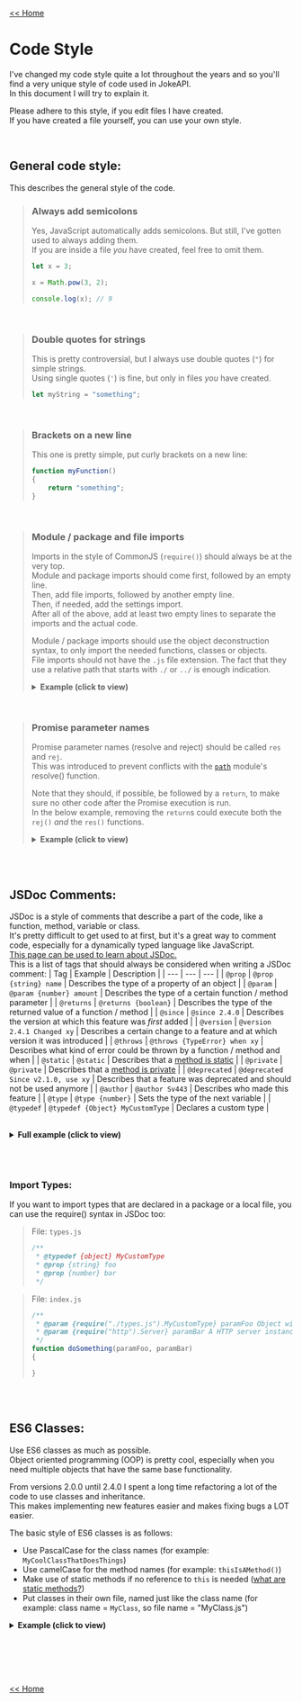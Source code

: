[<< Home](./home.md#readme)
# Code Style
I've changed my code style quite a lot throughout the years and so you'll find a very unique style of code used in JokeAPI.  
In this document I will try to explain it.  
  
Please adhere to this style, if you edit files I have created.  
If you have created a file yourself, you can use your own style.

<br>

## General code style:
This describes the general style of the code.  
  
> ### Always add semicolons
> Yes, JavaScript automatically adds semicolons. But still, I've gotten used to always adding them.  
> If you are inside a file *you* have created, feel free to omit them.
> ```js
> let x = 3;
> 
> x = Math.pow(3, 2);
> 
> console.log(x); // 9
> ```

<br>

> ### Double quotes for strings
> This is pretty controversial, but I always use double quotes (`"`) for simple strings.  
> Using single quotes (`'`) is fine, but only in files *you* have created.
> ```js
> let myString = "something";
> ```

<br>

> ### Brackets on a new line
> This one is pretty simple, put curly brackets on a new line:  
> ```js
> function myFunction()
> {
>     return "something";
> }
> ```

<br>

> ### Module / package and file imports
> Imports in the style of CommonJS (`require()`) should always be at the very top.  
> Module and package imports should come first, followed by an empty line.  
> Then, add file imports, followed by another empty line.  
> Then, if needed, add the settings import.  
> After all of the above, add at least two empty lines to separate the imports and the actual code.  
>   
> Module / package imports should use the object deconstruction syntax, to only import the needed functions, classes or objects.  
> File imports should not have the `.js` file extension. The fact that they use a relative path that starts with `./` or `../` is enough indication.
> 
> <details><summary><b>Example (click to view)</b></summary>
> 
> ```js
> const { resolve, join } = require("path");
> const { allOfType } = require("svcorelib");
> 
> const Endpoint = require("./src/classes/Endpoint");
> const httpServer = require("./src/httpServer");
> 
> const settings = require("./settings");
> ```
> 
> </details>  
>   

<br>

> ### Promise parameter names
> Promise parameter names (resolve and reject) should be called `res` and `rej`.  
> This was introduced to prevent conflicts with the [`path`](https://nodejs.org/api/path.html) module's resolve() function.  
>   
> Note that they should, if possible, be followed by a `return`, to make sure no other code after the Promise execution is run.  
> In the below example, removing the `return`s could execute both the `rej()` *and* the `res()` functions.  
>   
> <details><summary><b>Example (click to view)</b></summary>
> 
> ```js
> const { resolve } = require("path");
> const { readFile } = require("fs");
> 
> function readFilePromise(filePath)
> {
>     return new Promise((res, rej) => {
>         filePath = resolve(filePath);
> 
>         readFile(filePath, (err, data) => {
>             if(err)
>                 return rej(err);
>             
>             return res(data.toString());
>         });
>     });
> }
> ```
> 
> </details>  
>   

<br><br>



## JSDoc Comments:
JSDoc is a style of comments that describe a part of the code, like a function, method, variable or class.  
It's pretty difficult to get used to at first, but it's a great way to comment code, especially for a dynamically typed language like JavaScript.  
[This page can be used to learn about JSDoc.](https://devdocs.io/jsdoc/)  
This is a list of tags that should always be considered when writing a JSDoc comment:
| Tag | Example | Description |
| --- | --- | --- |
| `@prop` | `@prop {string} name` | Describes the type of a property of an object |
| `@param` | `@param {number} amount` | Describes the type of a certain function / method parameter |
| `@returns` | `@returns {boolean}` | Describes the type of the returned value of a function / method |
| `@since` | `@since 2.4.0` | Describes the version at which this feature was *first* added |
| `@version` | `@version 2.4.1 Changed xy` | Describes a certain change to a feature and at which version it was introduced |
| `@throws` | `@throws {TypeError} when xy` | Describes what kind of error could be thrown by a function / method and when |
| `@static` | `@static` | Describes that a [method is static](https://developer.mozilla.org/en-US/docs/Web/JavaScript/Reference/Classes/static) |
| `@private` | `@private` | Describes that a [method is private](https://javascript.info/private-protected-properties-methods) |
| `@deprecated` | `@deprecated Since v2.1.0, use xy` | Describes that a feature was deprecated and should not be used anymore |
| `@author` | `@author Sv443` | Describes who made this feature |
| `@type` | `@type {number}` | Sets the type of the next variable |
| `@typedef` | `@typedef {Object} MyCustomType` | Declares a custom type |

<br>

<details><summary><b>Full example (click to view)</b></summary>

```js
/**
 * @typedef {Object} PersonObj This object describes a person
 * @prop {string} name The person's name
 * @prop {number} age The age of the person
 * @prop {boolean} [isIdiot] Optional - whether this person is an idiot
 */

/**
 * This class describes a person
 * @since 1.0.0
 * @author Sv443
 */
class Person
{
    /**
     * Constructs an instance of the `Person` class
     * @param {PersonObj} person
     */
    constructor(person)
    {
        this.name = person.name;
        this.age = person.age;

        this._setIdiocy(person);
    }

    /**
     * Private method - sets the idiocy status based on a passed person object
     * @private
     * @param {PersonObj} person
     * @since 1.0.0
     * @version 1.1.0 The default value was not set correctly, this has now been fixed
     */
    _setIdiocy(person)
    {
        this.isIdiot = person.isIdiot || null; // property is optional, so default to null
    }

    /**
     * Returns the name of a passed person
     * @static
     * @param {Person} someone
     * @returns {string} Returns the name of the passed Person
     * @throws TypeError if the parameter `someone` is not an instance of the class `Person`
     * @since 1.1.0
     */
    static getName(someone)
    {
        if(someone instanceof Person)
            return someone.name;
        else
            throw new TypeError("The passed parameter \"someone\" is not an instance of the class \"Person\"");
    }

    /**
     * @deprecated This method was replaced by the static method `Person.getName()`, so it shouldn't be used anymore
     * @since 1.0.0
     * @version 1.1.0 Deprecated method
     */
    getMyName()
    {
        return this.name;
    }
}




/** @type {PersonObj} */
let svenObj = {
    name: "Sven",
    age: 19,
    isIdiot: true
};

let sven = new Person(svenObj);

console.log(Person.getName(sven)); // "Sven"
```

</details>



<br><br>



### Import Types:
If you want to import types that are declared in a package or a local file, you can use the require() syntax in JSDoc too:  

> File: `types.js`
> ```js
> /**
>  * @typedef {object} MyCustomType
>  * @prop {string} foo
>  * @prop {number} bar
>  */
> ```
  
> File: `index.js`
> ```js
> /**
>  * @param {require("./types.js").MyCustomType} paramFoo Object with `foo` and `bar` props
>  * @param {require("http").Server} paramBar A HTTP server instance
>  */
> function doSomething(paramFoo, paramBar)
> {
> 
> }
> ```


<br><br>



## ES6 Classes:
Use ES6 classes as much as possible.  
Object oriented programming (OOP) is pretty cool, especially when you need multiple objects that have the same base functionality.  
  
From versions 2.0.0 until 2.4.0 I spent a long time refactoring a lot of the code to use classes and inheritance.  
This makes implementing new features easier and makes fixing bugs a LOT easier.  
  
The basic style of ES6 classes is as follows:
- Use PascalCase for the class names (for example: `MyCoolClassThatDoesThings`)
- Use camelCase for the method names (for example: `thisIsAMethod()`)
- Make use of static methods if no reference to `this` is needed ([what are static methods?](https://developer.mozilla.org/en-US/docs/Web/JavaScript/Reference/Classes/static))
- Put classes in their own file, named just like the class name (for example: class name = `MyClass`, so file name = "MyClass.js")  
  
<details><summary><b>Example (click to view)</b></summary>

```js
/**
 * This is my class
 */
class MyClass
{
    /**
     * Constructs an instance of the class `MyClass`
     * @param {string} foo Some parameter, idk
     */
    constructor(foo)
    {
        this.foo = foo;
    }

    /**
     * Returns the property "foo", as uppercase
     * @returns {string}
     */
    getFoo()
    {
        return MyClass.uppercase(this.foo); // static methods can't be called on `this`
    }

    /**
     * Converts a string to uppercase
     * @static
     * @param {string} str
     * @returns {string}
     */
    static uppercase(str)
    {
        return str.toUpperCase();
    }
}

module.exports = MyClass; // since classes are in their own files, export the class so it can be imported in other files





// *** example usage ***

let x = new MyClass("example"); // create an instance of the class using the `new` keyword

console.log(x.foo);      // "example"
console.log(x.getFoo()); // "EXAMPLE"

// using the static method, outside of the class:
console.log(MyClass.uppercase("something")); // "SOMETHING"
```

</details>


<br><br><br><br>

[<< Home](./home.md#readme)
